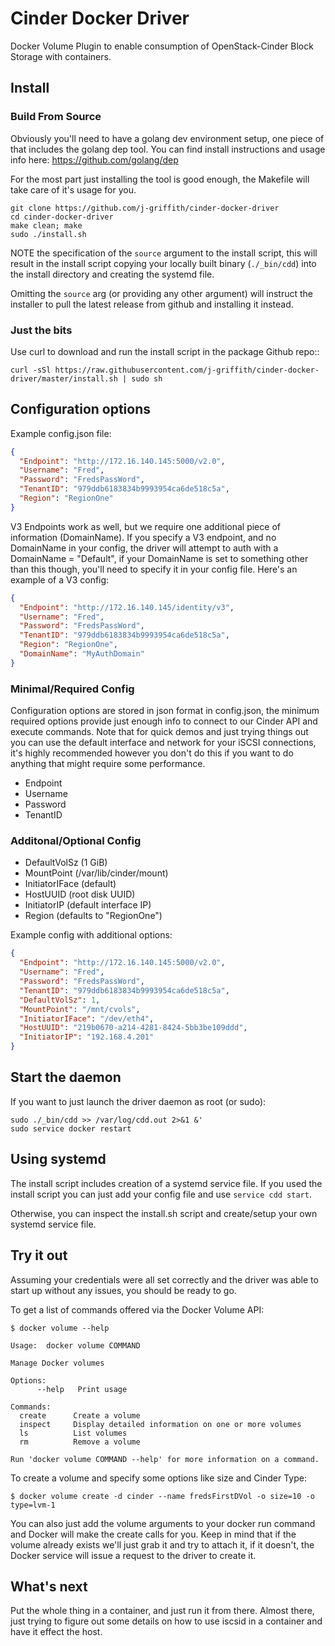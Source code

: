 # Cinder Docker Driver


Docker Volume Plugin to enable consumption of OpenStack-Cinder Block Storage
with containers.

## Install

### Build From Source
Obviously you'll need to have a golang dev environment setup, one piece of that
includes the golang dep tool.  You can find install instructions and usage info
here:  https://github.com/golang/dep

For the most part just installing the tool is good enough, the Makefile will
take care of it's usage for you.

```shell
git clone https://github.com/j-griffith/cinder-docker-driver
cd cinder-docker-driver
make clean; make
sudo ./install.sh
```

NOTE the specification of the `source` argument to the install script, this
will result in the install script copying your locally built binary
(```./_bin/cdd```) into the install directory and creating the systemd file.

Omitting the `source` arg (or providing any other argument) will instruct the
installer to pull the latest release from github and installing it instead.

### Just the bits
Use curl to download and run the install script in the package Github repo::

```shell
curl -sSl https://raw.githubusercontent.com/j-griffith/cinder-docker-driver/master/install.sh | sudo sh
```
## Configuration options
Example config.json file:

```json
{
  "Endpoint": "http://172.16.140.145:5000/v2.0",
  "Username": "Fred",
  "Password": "FredsPassWord",
  "TenantID": "979ddb6183834b9993954ca6de518c5a",
  "Region": "RegionOne"
}
```
V3 Endpoints work as well, but we require one additional piece of information
(DomainName).  If you specify a V3 endpoint, and no DomainName in your config,
the driver will attempt to auth with a DomainName = "Default", if your
DomainName is set to something other than this though, you'll need to specify
it in your config file.  Here's an example of a V3 config:

```json
{
  "Endpoint": "http://172.16.140.145/identity/v3",
  "Username": "Fred",
  "Password": "FredsPassWord",
  "TenantID": "979ddb6183834b9993954ca6de518c5a",
  "Region": "RegionOne",
  "DomainName": "MyAuthDomain"
}
```

### Minimal/Required Config
Configuration options are stored in json format in config.json, the minimum required options provide just enough info to connect to our Cinder API and execute commands.  Note that for quick demos and just trying things out you can use the default interface and network for your iSCSI connections, it's highly recommended however you don't do this if you want to do anything that might require some performance.

- Endpoint
- Username
- Password
- TenantID

### Additonal/Optional Config

- DefaultVolSz (1 GiB)
- MountPoint (/var/lib/cinder/mount)
- InitiatorIFace (default)
- HostUUID (root disk UUID)
- InitiatorIP (default interface IP)
- Region (defaults to "RegionOne")

Example config with additional options:

```json
{
  "Endpoint": "http://172.16.140.145:5000/v2.0",
  "Username": "Fred",
  "Password": "FredsPassWord",
  "TenantID": "979ddb6183834b9993954ca6de518c5a",
  "DefaultVolSz": 1,
  "MountPoint": "/mnt/cvols",
  "InitiatorIFace": "/dev/eth4",
  "HostUUID": "219b0670-a214-4281-8424-5bb3be109ddd",
  "InitiatorIP": "192.168.4.201"
}
```
## Start the daemon
If you want to just launch the driver daemon as root (or sudo):

```shell
sudo ./_bin/cdd >> /var/log/cdd.out 2>&1 &'
sudo service docker restart
```

## Using systemd
The install script includes creation of a systemd service file.
If you used the install script you can just add your config file
and use ```service cdd start```.

Otherwise, you can inspect the install.sh script and create/setup
your own systemd service file.

## Try it out
Assuming your credentials were all set correctly and the driver was able to start up without any issues, you should be ready to go.

To get a list of commands offered via the Docker Volume API:

```console
$ docker volume --help

Usage: 	docker volume COMMAND

Manage Docker volumes

Options:
      --help   Print usage

Commands:
  create      Create a volume
  inspect     Display detailed information on one or more volumes
  ls          List volumes
  rm          Remove a volume

Run 'docker volume COMMAND --help' for more information on a command.
```

To create a volume and specify some options like size and Cinder Type:

```console
$ docker volume create -d cinder --name fredsFirstDVol -o size=10 -o type=lvm-1
```

You can also just add the volume arguments to your docker run command and Docker will make the create calls for you.  Keep in mind that if the volume already exists we'll just grab it and try to attach it, if it doesn't, the Docker service will issue a request to the driver to create it.

## What's next
Put the whole thing in a container, and just run it from there.  Almost there,
just trying to figure out some details on how to use iscsid in a container and
have it effect the host.
